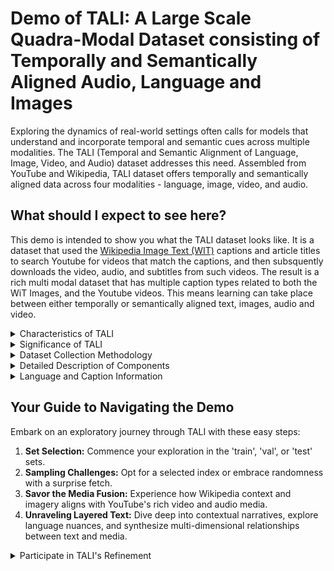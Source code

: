 # Demo of TALI: A Large Scale Quadra-Modal Dataset consisting of Temporally and Semantically Aligned Audio, Language and Images

Exploring the dynamics of real-world settings often calls for models that understand and incorporate temporal and semantic cues across multiple modalities. The TALI (Temporal and Semantic Alignment of Language, Image, Video, and Audio) dataset addresses this need. Assembled from YouTube and Wikipedia, TALI dataset offers temporally and semantically aligned data across four modalities - language, image, video, and audio.

## What should I expect to see here? 
This demo is intended to show you what the TALI dataset looks like. It is a dataset that used the [Wikipedia Image Text (WIT)](https://huggingface.co/datasets/wikimedia/wit_base) captions and article titles to search Youtube for videos that match the captions, and then subsquently downloads the video, audio, and subtitles from such videos.
The result is a rich multi modal dataset that has multiple caption types related to both the WiT Images, and the Youtube videos. This means learning can take place between either temporally or semantically aligned text, images, audio and video.


<details>
 <summary>Characteristics of TALI</summary>

- TALI integrates YouTube media components (video and audio), YouTube text components (title, description, subtitles), and Wikipedia components (image and context). These components have been temporally aligned and semantically integrated.
- Multiple language support enhances the global comprehension and capabilities of the TALI dataset.
</details>


<details>
  <summary>Significance of TALI</summary>

  Previously, self-supervised learning has primarily relied on uni-modal datasets or multi-modal datasets that lack temporal alignment across different modalities. TALI addresses this gap by offering a dataset with temporal alignment across four modalities. This dataset empowers models to perceive real-world dynamics and comprehend temporal sequencing, paramount in various applications. Furthermore, semantically aligned Wikipedia text and images provide added context, creating a richer learning environment for various multi-modal research areas, including contextual understanding, pattern recognition, and contrastive learning.

</details>

<details>
  <summary>Dataset Collection Methodology</summary>

  TALI's assembly involved semantic alignment techniques using CLIP models to extract multilingual content from YouTube, starting from the Wikipedia Image to Text (WiT) dataset. Videos were segmented into 30-second clips and ranked for relevance. Additional metadata was retained for rich multimodal data points. More specifically:

  1. We start from the [WiT dataset](https://huggingface.co/datasets/wikimedia/wit_base) use either the context_page_description or page_title, which we refer to as source-query, search youtube with it. Return top 100 result titles.
  2. Compare the returning titles, which we'll call youtube-titles, with the source-query using the CLIP text embeddings of the largest CLIP model (patch-14, large) we had available whose alignments were the closest we've seen with human perception.
  3. Choose top-1 title’s video based on the CLIP ranking.
  4. Download video, break into 30 second segments. Apply CLIP image embedding to the first image of each segment, and compare with the video’s title text. Rank the segments based on this distance.
  5. Choose the top-10 segments for each video. Extract image, audio and subtitle frames.

</details>

<details>
  <summary>Detailed Description of Components</summary>

  - **Media Components**: YouTube media components (audio and video) are temporally and weakly semantically aligned with the Wikipedia image.
  - **Textual Components**: YouTube subtitles are temporally and weakly semantically aligned with the Wikipedia image and text context. In contrast, the YouTube title and description text are strongly semantically aligned with their corresponding video and audio and weakly semantically aligned with the Wikipedia image and text context.
</details>


<details>
  <summary>Language and Caption Information</summary>

  The TALI dataset encapsulates multi-language captions. While these captions are ideally semantically aligned with both the YouTube and Wikipedia components, alignment's extent can fluctuate due to the auto-selection process of the dataset.

</details>

## Your Guide to Navigating the Demo
Embark on an exploratory journey through TALI with these easy steps:
1. **Set Selection:** Commence your exploration in the 'train', 'val', or 'test' sets.
2. **Sampling Challenges:** Opt for a selected index or embrace randomness with a surprise fetch.
3. **Savor the Media Fusion:** Experience how Wikipedia context and imagery aligns with YouTube's rich video and audio media.
4. **Unraveling Layered Text:** Dive deep into contextual narratives, explore language nuances, and synthesize multi-dimensional relationships between text and media.

<details>

<summary>Participate in TALI's Refinement</summary>
Your contributions can profoundly shape TALI:
1. **Detail Your Observations:** Should you identify improvements or note aspects that demand attention, document your observations.
2. **Submit Reports for Dataset Enrichment:** Your detailed feedback spurs enhancements and sculpt the dataset's ongoing growth.
</details>